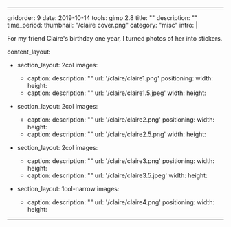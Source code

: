 ---

gridorder: 9
date: 2019-10-14
tools: gimp 2.8
title: ""
description: ""
time_period:
thumbnail: "/claire cover.png"
category: "misc"
intro: |

 For my friend Claire's birthday one year, I turned photos of her into stickers.

content_layout:
  - section_layout: 2col
    images:
      - caption:
        description: ""
        url: '/claire/claire1.png'
        positioning: 
        width:
        height:
      - caption:
        description: ""
        url: '/claire/claire1.5.jpeg'
        width:
        height:

  - section_layout: 2col
    images:
      - caption:
        description: ""
        url: '/claire/claire2.png'
        positioning: 
        width:
        height:
      - caption:
        description: ""
        url: '/claire/claire2.5.png'
        width:
        height:

  - section_layout: 2col
    images:
      - caption:
        description: ""
        url: '/claire/claire3.png'
        positioning: 
        width:
        height:
      - caption:
        description: ""
        url: '/claire/claire3.5.jpeg'
        width:
        height:

  - section_layout: 1col-narrow
    images:
      - caption:
        description: ""
        url: '/claire/claire4.png'
        positioning: 
        width:
        height:

---